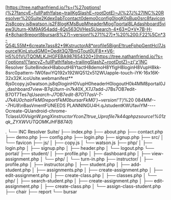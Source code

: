 [https://tree.nathanfriend.io/?s=(%27options!(%27fancyE~fullPath!false~trailKgSlashE~rootDotE)~J(%27J%27INC%20Resolver%20Suite2Kdex0abTcontact0demo0config0logK0sBup0src8favicon2js8copy.js8watson.js2F8logKMsBupMheaderMlogTportal8LAdashboard5view3Uturn-KM9A954add-4Qs563OVHes5Usearch-4*63*O*V*7B-H-4*8chair8report8bursar8%27)~version!%271%27)*%20%200.F22%5Cn*3-Q54L55M*6create7ass82*9KstructorA8*profile5BignE!trueFphpGentHcl7Jsource!KinLstudGM0*Oedit3Q7BmGTout0UF8**V6-H5%01VUTQOMLKJHGFEBA987654320*](https://tree.nathanfriend.io/?s=('options!('fancyZ~fullPath!false~trailingSlashZ~rootDotZ)~z('z'INC Resolver Suite8indexH8aboutH8YtactH8demoH8YfigH8loginH8VupH8kk-8src0pattern-1W0faviYQ192x192WQ512x512WUapple-touch-iYK-16x16K-32x32K.icoUsite.webmanifest** 8js0copy.js0watson.js8q0loginH0VupH0headerH0logoutH0k4MM8portal0J_dashboard7view-B7qU*turn-in7*k40X_X7J7add-J7Bs7OB7edit-B7OT7Tes7qU*search-J7*OB7*edit-B7*OT7*asV-T-J7*k4U*0chairFkM0reportFkM0bursarFkM0')~version!'1')*%20 08*4MM---7HU8\n*BasVmentFUNEEDS PLANNINGU4H.qJstudentKWUfaviYM----Ocreate-QUandroid-chrome-TclassU0*VsignW.pngXinstructorYconZ!true_Uprofile7k44qphpzsource!%01zqk_ZYXWVUTQOMKJHFB8740*)

.
└── INC Resolver Suite/
    ├── index.php
    ├── about.php
    ├── contact.php
    ├── demo.php
    ├── config.php
    ├── login.php
    ├── signup.php
    ├── src/
    │   └── favicon
    ├── js/
    │   ├── copy.js
    │   └── watson.js
    ├── php/
    │   ├── login.php
    │   ├── signup.php
    │   ├── header.php
    │   └── logout.php
    └── portal/
        ├── student/
        │   ├── profile.php
        │   ├── dashboard.php
        │   ├── view-assignment.php
        │   └── php/
        │       └── turn-in.php
        ├── instructor/
        │   ├── profile.php
        │   ├── instructor.php
        │   ├── student.php
        │   ├── add-student.php
        │   ├── assignments.php
        │   ├── create-assignment.php
        │   ├── edit-assignment.php
        │   ├── create-class.php
        │   ├── classes.php
        │   └── php/
        │       ├── search-student.php
        │       ├── create-assignment.php
        │       ├── edit-assignment.php
        │       ├── create-class.php
        │       └── assign-class-student.php
        ├── chair
        ├── report
        └── bursar
